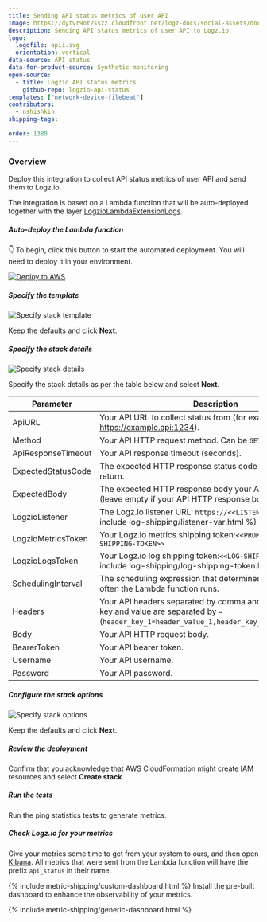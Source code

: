```yaml
---
title: Sending API status metrics of user API
image: https://dytvr9ot2sszz.cloudfront.net/logz-docs/social-assets/docs-social.jpg
description: Sending API status metrics of user API to Logz.io
logo:
  logofile: apii.svg
  orientation: vertical
data-source: API status
data-for-product-source: Synthetic monitoring
open-source:
  - title: Logzio API status metrics
    github-repo: logzio-api-status
templates: ["network-device-filebeat"]
contributors:
  - nshishkin
shipping-tags:

order: 1380
---
```


### Overview

Deploy this integration to collect API status metrics of user API and send them to Logz.io.

The integration is based on a Lambda function that will be auto-deployed together with the layer [LogzioLambdaExtensionLogs](https://github.com/logzio/logzio-lambda-extensions/tree/main/logzio-lambda-extensions-logs). 


<!-- logzio-inject:install:grafana:dashboards ids=["1RCzCjjByhyz0bJ4Hmau0y"] --> 







<div class="tasklist">

##### Auto-deploy the Lambda function

👇 To begin, click this button to start the automated deployment. You will need to deploy it in your environment.


[![Deploy to AWS](https://dytvr9ot2sszz.cloudfront.net/logz-docs/lights/LightS-button.png)](https://console.aws.amazon.com/cloudformation/home?region=us-east-1#/stacks/create/template?templateURL=https://logzio-aws-integrations-us-east-1.s3.amazonaws.com/api-status-auto-deployment/auto-deployment.yaml&stackName=logzio-api-status-auto-deployment)


##### Specify the template

![Specify stack template](https://dytvr9ot2sszz.cloudfront.net/logz-docs/api_status/api_template.png)

Keep the defaults and click **Next**.


##### Specify the stack details

![Specify stack details](https://dytvr9ot2sszz.cloudfront.net/logz-docs/api_status/api_details.png)

Specify the stack details as per the table below and select **Next**.



| Parameter | Description | Required/Optional | Default |
| --- | --- | --- | --- |
| ApiURL | Your API URL to collect status from (for example: https://example.api:1234). | Required | - |
| Method | Your API HTTP request method. Can be `GET` or `POST` | Required | `GET` |
| ApiResponseTimeout | Your API response timeout (seconds). | Required | `10 (seconds)` |
| ExpectedStatusCode | The expected HTTP response status code your API should return. | Required | `200` |
| ExpectedBody | The expected HTTP response body your API should return (leave empty if your API HTTP response body is empty). | Required | ` ` |
| LogzioListener | The Logz.io listener URL: `https://<<LISTENER-HOST>>:8071` {% include log-shipping/listener-var.html %} | Required | `https://listener.logz.io` |
| LogzioMetricsToken | Your Logz.io metrics shipping token:`<<PROMETHEUS-METRICS-SHIPPING-TOKEN>>` | Required | - |
| LogzioLogsToken | Your Logz.io log shipping token:`<<LOG-SHIPPING-TOKEN>>` {% include log-shipping/log-shipping-token.html %} | Required | - |
| SchedulingInterval | The scheduling expression that determines when and how often the Lambda function runs. | Required | `rate(30 minutes)` |
| Headers | Your API headers separated by comma and each header's key and value are separated by `=` (`header_key_1=header_value_1,header_key_2=header_value_2`). | Optional | - |
| Body | Your API HTTP request body. | Optional | - |
| BearerToken | Your API bearer token. | Optional | - |
| Username | Your API username. | Optional | - |
| Password | Your API password. | Optional | - |


##### Configure the stack options

![Specify stack options](https://dytvr9ot2sszz.cloudfront.net/logz-docs/api_status/api_options.png)

Keep the defaults and click **Next**.

##### Review the deployment

Confirm that you acknowledge that AWS CloudFormation might create IAM resources and select **Create stack**.


##### Run the tests

Run the ping statistics tests to generate metrics.


##### Check Logz.io for your metrics

Give your metrics some time to get from your system to ours, and then open [Kibana](https://app.logz.io/#/dashboard/kibana). All metrics that were sent from the Lambda function will have the prefix `api_status` in their name.
  
{% include metric-shipping/custom-dashboard.html %} Install the pre-built dashboard to enhance the observability of your metrics.

<!-- logzio-inject:install:grafana:dashboards ids=["1RCzCjjByhyz0bJ4Hmau0y"] --> 

{% include metric-shipping/generic-dashboard.html %} 



</div>

